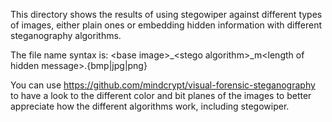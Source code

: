 This directory shows the results of using stegowiper against different types of images, 
either plain ones or embedding hidden information with different steganography algorithms.

The file name syntax is: \<base image\>_\<stego algorithm\>_m\<length of hidden message\>.\{bmp|jpg|png\}

You can use https://github.com/mindcrypt/visual-forensic-steganography to have a look to the 
different color and bit planes of the images to better appreciate how the different algorithms work, 
including stegowiper.
